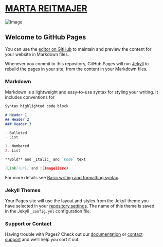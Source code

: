 # [**MARTA REITMAJER**](http://martareitmajer.com/)
![Image](https://media-exp1.licdn.com/dms/image/C4E03AQFgBTAnm1GN0w/profile-displayphoto-shrink_800_800/0/1645331406828?e=1658361600&v=beta&t=mIocb7YwHv7fmQVUYEHLlzWgyOirjc5L-aHInX4sZa8)

## Welcome to GitHub Pages

You can use the [editor on GitHub](https://github.com/mreitmaj/mreitmaj.github.io/edit/main/docs/index.md) to maintain and preview the content for your website in Markdown files.

Whenever you commit to this repository, GitHub Pages will run [Jekyll](https://jekyllrb.com/) to rebuild the pages in your site, from the content in your Markdown files.

### Markdown

Markdown is a lightweight and easy-to-use syntax for styling your writing. It includes conventions for

```markdown
Syntax highlighted code block

# Header 1
## Header 2
### Header 3

- Bulleted
- List

1. Numbered
2. List

**Bold** and _Italic_ and `Code` text

[Link](url) and ![Image](src)
```

For more details see [Basic writing and formatting syntax](https://docs.github.com/en/github/writing-on-github/getting-started-with-writing-and-formatting-on-github/basic-writing-and-formatting-syntax).

### Jekyll Themes

Your Pages site will use the layout and styles from the Jekyll theme you have selected in your [repository settings](https://github.com/mreitmaj/mreitmaj.github.io/settings/pages). The name of this theme is saved in the Jekyll `_config.yml` configuration file.

### Support or Contact

Having trouble with Pages? Check out our [documentation](https://docs.github.com/categories/github-pages-basics/) or [contact support](https://support.github.com/contact) and we’ll help you sort it out.
